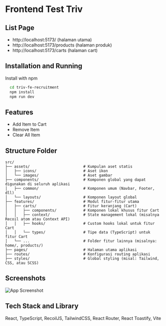 
# Frontend Test Triv

## List Page
* http://localhost:5173/ (halaman utama)
* http://localhost:5173/products (halaman produk)
* http://localhost:5173/carts (halaman cart)


## Installation and Running

Install with npm

```bash
  cd triv-fe-recruitment
  npm install
  npm run dev
```
    
## Features

- Add Item to Cart
- Remove Item
- Clear All Item



## Structure Folder
```
src/
├── assets/                        # Kumpulan aset statis
│   ├── icons/                     # Aset ikon
│   └── images/                    # Aset gambar
├── components/                    # Komponen global yang dapat digunakan di seluruh aplikasi
│   ├── common/                    # Komponen umum (Navbar, Footer, dll)
│   └── layouts/                   # Komponen layout global
├── features/                      # Modul fitur-fitur utama
│   ├── carts/                     # Fitur keranjang (Cart)
│   │   ├── components/            # Komponen lokal khusus fitur Cart
│   │   ├── context/               # State management lokal (misalnya Recoil atom atau Context API)
│   │   ├── hooks/                 # Custom hooks lokal untuk fitur Cart
│   │   └── types/                 # Tipe data (TypeScript) untuk fitur Cart
│   └── ...                        # Folder fitur lainnya (misalnya: home/, products/)
├── pages/                         # Halaman utama aplikasi
├── routes/                        # Konfigurasi routing aplikasi
├── styles/                        # Global styling (misal: Tailwind, CSS, atau SCSS)

```
## Screenshots

![App Screenshot](https://via.placeholder.com/468x300?text=App+Screenshot+Here)


## Tech Stack and Library

React, TypeScript, RecoilJS, TailwindCSS, React Router, React Toastify, Vite